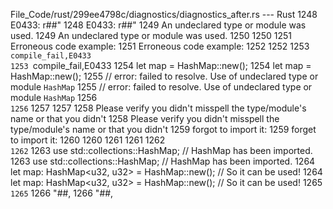 File_Code/rust/299ee4798c/diagnostics/diagnostics_after.rs --- Rust
1248 E0433: r##"                                                                                                                                             1248 E0433: r##"
1249 An undeclared type or module was used.                                                                                                                  1249 An undeclared type or module was used.
1250                                                                                                                                                         1250 
1251 Erroneous code example:                                                                                                                                 1251 Erroneous code example:
1252                                                                                                                                                         1252 
1253 ```compile_fail,E0433                                                                                                                                   1253 ```compile_fail,E0433
1254 let map = HashMap::new();                                                                                                                               1254 let map = HashMap::new();
1255 // error: failed to resolve. Use of undeclared type or module `HashMap`                                                                                 1255 // error: failed to resolve. Use of undeclared type or module `HashMap`
1256 ```                                                                                                                                                     1256 ```
1257                                                                                                                                                         1257 
1258 Please verify you didn't misspell the type/module's name or that you didn't                                                                             1258 Please verify you didn't misspell the type/module's name or that you didn't
1259 forgot to import it:                                                                                                                                    1259 forget to import it:
1260                                                                                                                                                         1260 
1261                                                                                                                                                         1261 
1262 ```                                                                                                                                                     1262 ```
1263 use std::collections::HashMap; // HashMap has been imported.                                                                                            1263 use std::collections::HashMap; // HashMap has been imported.
1264 let map: HashMap<u32, u32> = HashMap::new(); // So it can be used!                                                                                      1264 let map: HashMap<u32, u32> = HashMap::new(); // So it can be used!
1265 ```                                                                                                                                                     1265 ```
1266 "##,                                                                                                                                                    1266 "##,

